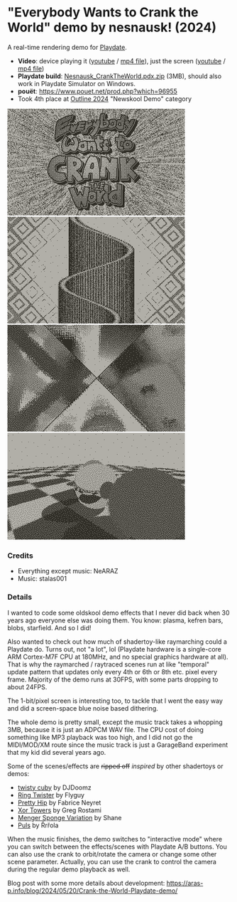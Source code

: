﻿# "Everybody Wants to Crank the World" demo by nesnausk! (2024)

A real-time rendering demo for [Playdate](https://play.date/).

* **Video**: device playing it ([youtube](https://www.youtube.com/watch?v=QjAKiwQxrQI) / [mp4 file](https://aras-p.info/files/demos/2024/Nesnausk_CrankTheWorld_20240421.mp4)), just the screen ([youtube](https://www.youtube.com/watch?v=3NjHOVtTPjY) / [mp4 file](https://aras-p.info/files/demos/2024/Nesnausk_CrankTheWorld_screen20240421.mp4))
* **Playdate build**: [Nesnausk_CrankTheWorld.pdx.zip](https://aras-p.info/files/demos/2024/Nesnausk_CrankTheWorld-20240421.zip) (3MB), should also work in Playdate Simulator on Windows.
* **pouët**: https://www.pouet.net/prod.php?which=96955
* Took 4th place at [Outline 2024](https://outlinedemoparty.nl/) "Newskool Demo" category

![Screenshot](/log/playdate-20240419-140918.png?raw=true "Screenshot")
![Screenshot](/log/playdate-20240419-140936.png?raw=true "Screenshot")
![Screenshot](/log/playdate-20240419-141104.png?raw=true "Screenshot")
![Screenshot](/log/playdate-20240419-141133.png?raw=true "Screenshot")

### Credits

- Everything except music: NeARAZ
- Music: stalas001

### Details

I wanted to code some oldskool demo effects that I never did back when 30 years ago everyone else was doing them.
You know: plasma, kefren bars, blobs, starfield. And so I did!

Also wanted to check out how much of shadertoy-like raymarching could a Playdate do. Turns out, not "a lot", lol
(Playdate hardware is a single-core ARM Cortex-M7F CPU at 180MHz, and no special graphics hardware at all).
That is why the raymarched / raytraced scenes run at like "temporal" update pattern that updates only every 4th or
6th or 8th etc. pixel every frame. Majority of the demo runs at 30FPS, with some parts dropping to about 24FPS.

The 1-bit/pixel screen is interesting too, to tackle that I went the easy way and did a screen-space blue noise
based dithering.

The whole demo is pretty small, except the music track takes a whopping 3MB, because it is just an ADPCM WAV file.
The CPU cost of doing something like MP3 playback was too high, and I did not go the MIDI/MOD/XM route since the music
track is just a GarageBand experiment that my kid did several years ago.

Some of the scenes/effects are ~~ripped off~~ *inspired* by other shadertoys or demos:
- [twisty cuby](https://www.shadertoy.com/view/MtdyWj) by DJDoomz
- [Ring Twister](https://www.shadertoy.com/view/Xt23z3) by Flyguy
- [Pretty Hip](https://www.shadertoy.com/view/XsBfRW) by Fabrice Neyret
- [Xor Towers](https://www.shadertoy.com/view/7lsXR2) by Greg Rostami
- [Menger Sponge Variation](https://www.shadertoy.com/view/ldyGWm) by Shane
- [Puls](https://www.pouet.net/prod.php?which=53816) by Řrřola

When the music finishes, the demo switches to "interactive mode" where you can switch between the effects/scenes with
Playdate A/B buttons. You can also use the crank to orbit/rotate the camera or change some other scene parameter.
Actually, you can use the crank to control the camera during the regular demo playback as well.

Blog post with some more details about development: https://aras-p.info/blog/2024/05/20/Crank-the-World-Playdate-demo/
